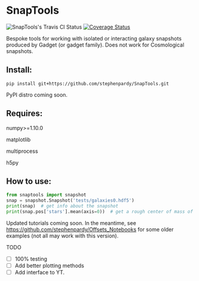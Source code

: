 # SnapTools

![SnapTools's Travis CI Status](https://travis-ci.org/stephenpardy/SnapTools.svg?branch=master)
[![Coverage Status](https://coveralls.io/repos/github/stephenpardy/SnapTools/badge.svg?branch=master)](https://coveralls.io/github/stephenpardy/SnapTools?branch=master)

Bespoke tools for working with isolated or interacting galaxy snapshots produced by Gadget (or gadget family).
Does not work for Cosmological snapshots.

## Install:
```
pip install git+https://github.com/stephenpardy/SnapTools.git
```
PyPI distro coming soon.

## Requires:

numpy>=1.10.0

matplotlib

multiprocess

h5py

## How to use:

```python
from snaptools import snapshot
snap = snapshot.Snapshot('tests/galaxies0.hdf5')
print(snap)  # get info about the snapshot
print(snap.pos['stars'].mean(axis=0))  # get a rough center of mass of the simulation
```

Updated tutorials coming soon. In the meantime, see https://github.com/stephenpardy/Offsets_Notebooks for some older examples (not all may work with this version).

TODO
- [ ] 100% testing
- [ ] Add better plotting methods
- [ ] Add interface to YT.